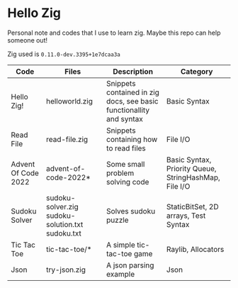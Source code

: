 # Hello Zig

Personal note and codes that I use to learn zig. Maybe this repo can help someone out!

Zig used is `0.11.0-dev.3395+1e7dcaa3a`

| Code                	 | Files                                         	    | Description                                                         	 | Category                                              	 |
|-----------------------|----------------------------------------------------|-----------------------------------------------------------------------|------------------------------------------------------|
| Hello Zig!          	 | helloworld.zig                                	    | Snippets contained in zig docs, see basic functionallity and syntax 	 | Basic Syntax                                          	 |
| Read File           	 | read-file.zig                                 	    | Snippets containing how to read files                    	            | File I/O                                              	 |
| Advent Of Code 2022 	 | advent-of-code-2022*                          	    | Some small problem solving code                                   	   | Basic Syntax, Priority Queue, StringHashMap, File I/O 	 |
| Sudoku Solver       	 | sudoku-solver.zig sudoku-solution.txt sudoku.txt 	 | Solves sudoku puzzle                                                	 | StaticBitSet, 2D arrays, Test Syntax                 |
| Tic Tac Toe           | tic-tac-toe/*                                      | A simple tic-tac-toe game                                             | Raylib, Allocators                                   |
| Json                  | try-json.zig                                       | A json parsing example                                                | Json                                                 |